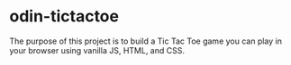 # odin-tictactoe
The purpose of this project is to build a Tic Tac Toe game you can play in your browser using vanilla JS, HTML, and CSS.
